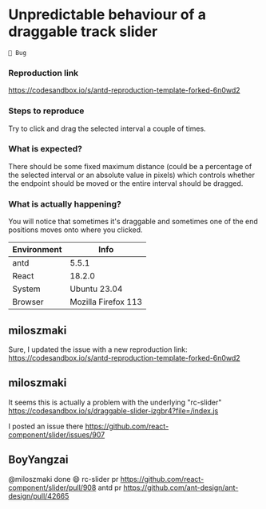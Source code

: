# Unpredictable behaviour of a draggable track slider

`🐛 Bug`

### Reproduction link

https://codesandbox.io/s/antd-reproduction-template-forked-6n0wd2

### Steps to reproduce

Try to click and drag the selected interval a couple of times.

### What is expected?

There should be some fixed maximum distance (could be a percentage of the selected interval or an absolute value in pixels) which controls whether the endpoint should be moved or the entire interval should be dragged.

### What is actually happening?

You will notice that sometimes it's draggable and sometimes one of the end positions moves onto where you clicked.

| Environment | Info                |
| ----------- | ------------------- |
| antd        | 5.5.1               |
| React       | 18.2.0              |
| System      | Ubuntu 23.04        |
| Browser     | Mozilla Firefox 113 |

<!-- generated by ant-design-issue-helper. DO NOT REMOVE -->

## miloszmaki

Sure, I updated the issue with a new reproduction link: https://codesandbox.io/s/antd-reproduction-template-forked-6n0wd2

## miloszmaki

It seems this is actually a problem with the underlying "rc-slider"
https://codesandbox.io/s/draggable-slider-izgbr4?file=/index.js

I posted an issue there https://github.com/react-component/slider/issues/907

## BoyYangzai

@miloszmaki
done 😄
rc-slider pr https://github.com/react-component/slider/pull/908
antd pr https://github.com/ant-design/ant-design/pull/42665

